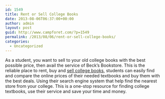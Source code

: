 ```yaml
---
id: 1549
title: Rent or Sell College Books
date: 2013-08-06T06:37:00+00:00
author: admin
layout: post
guid: http://www.campforet.com/?p=1549
permalink: /2013/08/06/rent-or-sell-college-books/
categories:
  - Uncategorized
---
```

As a student, you want to sell to your old college books with the best possible price, then avail the service of Beck&#8217;s Bookstore. This is the reliable place to rent, buy and [sell college books](http://www.becksbooks.com/), students can easily find and compare the online prices of their needed textbooks and buy them with the best deals. Using their search engine system that help find the nearest store from your college. This is a one-stop resource for finding college textbooks, use their service and save your time and money.